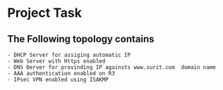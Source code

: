 # Project Task
## The Following topology contains 
    - DHCP Server for assiging automatic IP
    - Web Server with Https enabled
    - DNS Derver for provinding IP againsts www.surit.com  domain name
    - AAA authentication enabled on R3
    - IPsec VPN enabled using ISAKMP
    